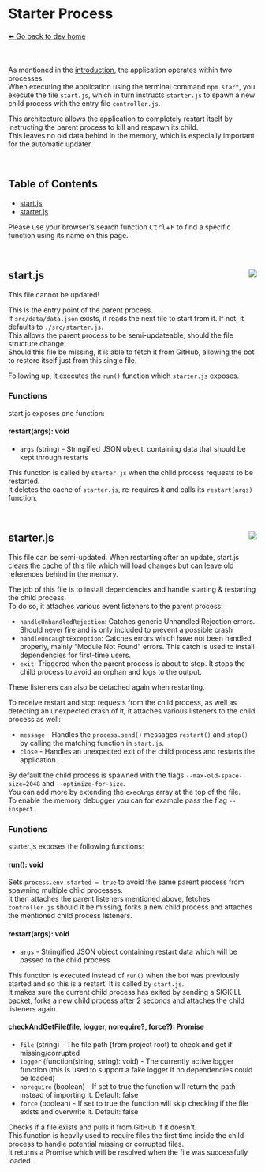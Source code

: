 # Starter Process
[⬅️ Go back to dev home](./#readme)

&nbsp;

As mentioned in the [introduction](./introduction.md), the application operates within two processes.  
When executing the application using the terminal command `npm start`, you execute the file `start.js`, which in turn instructs `starter.js` to spawn a new child process with the entry file `controller.js`.

This architecture allows the application to completely restart itself by instructing the parent process to kill and respawn its child.  
This leaves no old data behind in the memory, which is especially important for the automatic updater.  

&nbsp;

## Table of Contents
- [start.js](#startjs-)
- [starter.js](#starterjs-)

Please use your browser's search function <kbd>Ctrl</kbd>+<kbd>F</kbd> to find a specific function using its name on this page.

&nbsp;

## start.js <a href="/start.js" target="_blank"><img align="right" src="https://img.shields.io/badge/<%2F>%20Source-darkcyan"></a>

This file cannot be updated!

This is the entry point of the parent process.  
If `src/data/data.json` exists, it reads the next file to start from it. If not, it defaults to `./src/starter.js`.  
This allows the parent process to be semi-updateable, should the file structure change.  
Should this file be missing, it is able to fetch it from GitHub, allowing the bot to restore itself just from this single file.  

Following up, it executes the `run()` function which `starter.js` exposes.  

### Functions
start.js exposes one function:

#### restart(args): void
- `args` (string) - Stringified JSON object, containing data that should be kept through restarts

This function is called by `starter.js` when the child process requests to be restarted.  
It deletes the cache of `starter.js`, re-requires it and calls its `restart(args)` function.

&nbsp;

## starter.js <a href="/src/starter.js" target="_blank"><img align="right" src="https://img.shields.io/badge/<%2F>%20Source-darkcyan"></a>

This file can be semi-updated. When restarting after an update, start.js clears the cache of this file which will load changes but can leave old references behind in the memory. 

The job of this file is to install dependencies and handle starting & restarting the child process.  
To do so, it attaches various event listeners to the parent process:  
- `handleUnhandledRejection`: Catches generic Unhandled Rejection errors. Should never fire and is only included to prevent a possible crash
- `handleUncaughtException`: Catches errors which have not been handled properly, mainly "Module Not Found" errors. This catch is used to install dependencies for first-time users.
- `exit`: Triggered when the parent process is about to stop. It stops the child process to avoid an orphan and logs to the output.

These listeners can also be detached again when restarting.

To receive restart and stop requests from the child process, as well as detecting an unexpected crash of it, it attaches various listeners to the child process as well:  
- `message` - Handles the `process.send()` messages `restart()` and `stop()` by calling the matching function in `start.js`.
- `close` - Handles an unexpected exit of the child process and restarts the application.

By default the child process is spawned with the flags `--max-old-space-size=2048` and `--optimize-for-size`.  
You can add more by extending the `execArgs` array at the top of the file.  
To enable the memory debugger you can for example pass the flag `--inspect`.

### Functions
starter.js exposes the following functions:

#### run(): void
Sets `process.env.started = true` to avoid the same parent process from spawning multiple child processes.  
It then attaches the parent listeners mentioned above, fetches `controller.js` should it be missing, forks a new child process and attaches the mentioned child process listeners.

#### restart(args): void
- `args` - Stringified JSON object containing restart data which will be passed to the child process

This function is executed instead of `run()` when the bot was previously started and so this is a restart. It is called by `start.js`.    
It makes sure the current child process has exited by sending a SIGKILL packet, forks a new child process after 2 seconds and attaches the child listeners again.

#### checkAndGetFile(file, logger, norequire?, force?): Promise
- `file` (string) - The file path (from project root) to check and get if missing/corrupted
- `logger` (function(string, string): void) - The currently active logger function (this is used to support a fake logger if no dependencies could be loaded)
- `norequire` (boolean) - If set to true the function will return the path instead of importing it. Default: false
- `force` (boolean) - If set to true the function will skip checking if the file exists and overwrite it. Default: false

Checks if a file exists and pulls it from GitHub if it doesn't.  
This function is heavily used to require files the first time inside the child process to handle potential missing or corrupted files.  
It returns a Promise which will be resolved when the file was successfully loaded.  